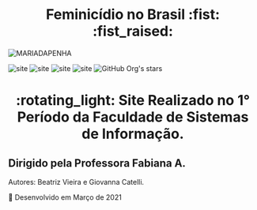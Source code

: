 <h1 align="center"> Feminicídio no Brasil :fist:
:fist_raised: </h1>

![MARIADAPENHA](https://user-images.githubusercontent.com/89753145/160002417-46b00059-2fb9-4fab-b186-080dd3f6a85c.jpeg)

![site](http://img.shields.io/static/v1?label=INICIO&message=HOME&color=orange&style=for-the-badge) 
![site](http://img.shields.io/static/v1?label=LEI&message=MARIA&DA&PENHA&color=blue&style=for-the-badge)
![site](http://img.shields.io/static/v1?label=NOTICIAS&message=RELATOS&color=red&style=for-the-badge)
![site](http://img.shields.io/static/v1?label=STATUS&message=DENUNCIA&color=blueviolet&style=for-the-badge)
![GitHub Org's stars](https://img.shields.io/github/stars/trizalves?style=social)

  <h1 align="center"> :rotating_light: Site Realizado no 1° Período da Faculdade de Sistemas de Informação. </h1>
  <h2> Dirigido pela Professora Fabiana A.</h2>
  Autores: Beatriz Vieira e Giovanna Catelli.
  <p>🚀 Desenvolvido em Março de 2021 </p>
